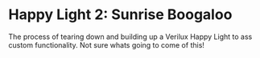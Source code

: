 # Happy Light 2: Sunrise Boogaloo
The process of tearing down and building up a Verilux Happy Light to ass custom functionality. Not sure whats going to come of this!
